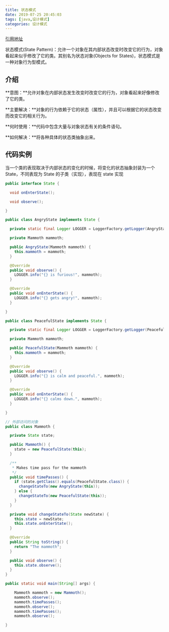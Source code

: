 ```yaml
---
title: 状态模式
date: 2019-07-25 20:45:03
tags: [java,设计模式]
categories: 设计模式
---
```


[引用地址](https://github.com/iluwatar/java-design-patterns) 

状态模式(State Pattern)：允许一个对象在其内部状态改变时改变它的行为，对象看起来似乎修改了它的类。其别名为状态对象(Objects for States)，状态模式是一种对象行为型模式。

## 介绍
**意图：**允许对象在内部状态发生改变时改变它的行为，对象看起来好像修改了它的类。

**主要解决：**对象的行为依赖于它的状态（属性），并且可以根据它的状态改变而改变它的相关行为。

**何时使用：**代码中包含大量与对象状态有关的条件语句。

**如何解决：**将各种具体的状态类抽象出来。

## 代码实例
当一个类的表现取决于内部状态的变化的时候，将变化的状态抽象封装为一个 State，不同表现为 State 的子类（实现），表现在 state 实现  


```java
public interface State {

  void onEnterState();

  void observe();

}

public class AngryState implements State {

  private static final Logger LOGGER = LoggerFactory.getLogger(AngryState.class);

  private Mammoth mammoth;

  public AngryState(Mammoth mammoth) {
    this.mammoth = mammoth;
  }

  @Override
  public void observe() {
    LOGGER.info("{} is furious!", mammoth);
  }

  @Override
  public void onEnterState() {
    LOGGER.info("{} gets angry!", mammoth);
  }

}

public class PeacefulState implements State {

  private static final Logger LOGGER = LoggerFactory.getLogger(PeacefulState.class);

  private Mammoth mammoth;

  public PeacefulState(Mammoth mammoth) {
    this.mammoth = mammoth;
  }

  @Override
  public void observe() {
    LOGGER.info("{} is calm and peaceful.", mammoth);
  }

  @Override
  public void onEnterState() {
    LOGGER.info("{} calms down.", mammoth);
  }

}

// 外部访问的对象
public class Mammoth {

  private State state;

  public Mammoth() {
    state = new PeacefulState(this);
  }

  /**
   * Makes time pass for the mammoth
   */
  public void timePasses() {
    if (state.getClass().equals(PeacefulState.class)) {
      changeStateTo(new AngryState(this));
    } else {
      changeStateTo(new PeacefulState(this));
    }
  }

  private void changeStateTo(State newState) {
    this.state = newState;
    this.state.onEnterState();
  }

  @Override
  public String toString() {
    return "The mammoth";
  }

  public void observe() {
    this.state.observe();
  }
}

public static void main(String[] args) {

    Mammoth mammoth = new Mammoth();
    mammoth.observe();
    mammoth.timePasses();
    mammoth.observe();
    mammoth.timePasses();
    mammoth.observe();

}
```
